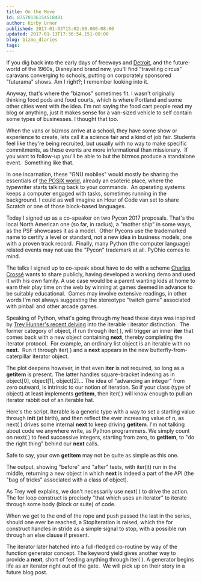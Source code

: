 ```yaml
---
title: On the Move
id: 87570136154518481
author: Kirby Urner
published: 2017-01-03T15:02:00.000-08:00
updated: 2017-01-13T17:36:54.151-08:00
blog: bizmo_diaries
tags: 
---
```


If you dig back into the early days of freeways and [Detroit](http://mybizmo.blogspot.com/2014/08/visiting-downtown-detroit.html), and the future-world of the 1960s, Disneyland brand new, you'll find "traveling circus" caravans converging to schools, putting on corporately sponsored "futurama" shows. Am I right?; I remember looking into it.

Anyway, that's where the "bizmos" sometimes fit. I wasn't originally thinking food pods and food courts, which is where Portland and some other cities went with the idea. I'm not saying the food cart people read my blog or anything, just it makes sense for a van-sized vehicle to self contain some types of businesses. I thought that too.

When the vans or bizmos arrive at a school, they have some show or experience to create, lets call it a science fair and a kind of job fair. Students feel like they're being recruited, but usually with no way to make specific commitments, as these events are more informational than missionary.  If you want to follow-up you'll be able to but the bizmos produce a standalone event.  Something like that.

In one incarnation, these "GNU mobiles" would mostly be sharing the essentials of [the POSIX world](http://mybizmo.blogspot.com/2006/08/scripting-road-show.html), already an esoteric place, where the typewriter starts talking back to your commands.  An operating systems keeps a computer engaged with tasks, sometimes running in the background. I could as well imagine an Hour of Code van set to share Scratch or one of those block-based languages.

Today I signed up as a co-speaker on two Pycon 2017 proposals. That's the local North American one (so far, in radius), a "mother ship" in some ways, as the PSF showcases it as a model.  Other Pycons use the trademarked name to certify a level or standard, not a new idea in business models, one with a proven track record.  Finally, many Python (the computer language) related events may not use the "Pycon" trademark at all. PyOhio comes to mind.

The talks I signed up to co-speak about have to do with a scheme [Charles Cros](http://coffeeshopsnet.blogspot.com/2016/09/internet-aware-lcds.html)[sé](http://mybizmo.blogspot.com/2016/10/go-by-train.html) wants to share publicly, having developed a working demo and used it with his own family. A use case would be a parent wanting kids at home to earn their play time on the web by winning at games deemed in advance to be suitably educational.  Games may involve extensive readings, in other words I'm not always suggesting the stereotype "twitch game" associated with pinball and other arcade games.

Speaking of Python, what's going through my head these days was inspired by [Trey Hunner's recent delving](http://treyhunner.com/2016/12/python-iterator-protocol-how-for-loops-work/) into the iterable : iterator distinction.  The former category of object, if run through iter( ), will trigger an inner __iter__ that comes back with a new object containing __next__, thereby completing the iterator protocol.  For example, an ordinary list object is an iterable with no __next__.  Run it through iter( ) and a __next__ appears in the new butterfly-from-caterpillar iterator object.

The plot deepens however, in that even __iter__ is not required, so long as a __getitem__ is present. The latter handles square-bracket indexing as in object[0], object[1], object[2]... The idea of "advancing an integer" from zero outward, is intrinsic to our notion of iteration. So if your class (type of object) at least implements __getitem__, then iter( ) will know enough to pull an iterator rabbit out of an iterable hat.

Here's the script. Iterable is a generic type with a way to set a starting value through __init__ (at birth), and then reflect the ever increasing value of n, as next( ) drives some internal __next__ to keep driving __getitem__. I'm not talking about code we anywhere write, as Python programmers. We simply count on next( ) to feed successive integers, starting from zero, to __getitem__, to "do the right thing" behind our __next__ calls.

Safe to say, your own __getitem__ may not be quite as simple as this one.

[](https://www.flickr.com/photos/kirbyurner/31711763900/in/dateposted-public/)

[](https://www.flickr.com/photos/kirbyurner/31969315071/in/dateposted-public/)

The output, showing "before" and "after" tests, with iter(it) run in the middle, returning a new object in which __next__ is indeed a part of the API (the "bag of tricks" associated with a class of object).

[](https://www.flickr.com/photos/kirbyurner/31969315691/in/dateposted-public/)

As Trey well explains, we don't necessarily use next( ) to drive the action.  The for loop construct is precisely "that which uses an iterator" to iterate through some body (block or suite) of code.

When we get to the end of the rope and push passed the last in the series, should one ever be reached, a StopIteration is raised, which the for construct handles in stride as a simple signal to stop, with a possible run through an else clause if present.

The iterator later hatched into a full-fledged co-routine by way of the function generator concept. The keyword yield gives another way to provide a __next__, short of feeding anything through iter( ). A generator begins life as an iterator right out of the gate.  We will pick up on their story in a future blog post.